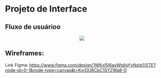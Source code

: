 
# Projeto de Interface

## Fluxo de usuárioo

<center><img src="img/Fluxodeusuário.png" /></center>

## Wireframes:

Link Figma: https://www.figma.com/design/1WKxj5I6axWtdjsYvNsIg1/STE?node-id=0-1&node-type=canvas&t=KyrDURCbC1SYZWa8-0

